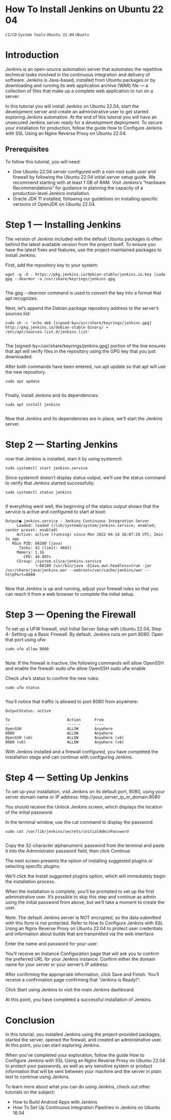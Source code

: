 # How To Install Jenkins on Ubuntu 22 04

```CI/CD``` ```System Tools``` ```Ubuntu 22.04``` ```Ubuntu```

# Introduction


Jenkins is an open-source automation server that automates the repetitive technical tasks involved in the continuous integration and delivery of software. Jenkins is Java-based, installed from Ubuntu packages or by downloading and running its web application archive (WAR) file — a collection of files that make up a complete web application to run on a server.


In this tutorial you will install Jenkins on Ubuntu 22.04, start the development server and create an administrative user to get started exploring Jenkins automation. At the end of this tutorial you will have an unsecured Jenkins server ready for a development deployment. To secure your installation for production, follow the guide How to Configure Jenkins with SSL Using an Nginx Reverse Proxy on Ubuntu 22.04.


## Prerequisites


To follow this tutorial, you will need:


- One Ubuntu 22.04 server configured with a non-root sudo user and firewall by following the Ubuntu 22.04 initial server setup guide. We recommend starting with at least 1 GB of RAM. Visit Jenkins’s “Hardware Recommendations” for guidance in planning the capacity of a production-level Jenkins installation.
- Oracle JDK 11 installed, following our guidelines on installing specific versions of OpenJDK on Ubuntu 22.04.

# Step 1 — Installing Jenkins


The version of Jenkins included with the default Ubuntu packages is often behind the latest available version from the project itself. To ensure you have the latest fixes and features, use the project-maintained packages to install Jenkins.


First, add the repository key to your system:


```
wget -q -O - https://pkg.jenkins.io/debian-stable/jenkins.io.key |sudo gpg --dearmor -o /usr/share/keyrings/jenkins.gpg


```


The gpg --dearmor command is used to convert the key into a format that apt recognizes.


Next, let’s append the Debian package repository address to the server’s sources.list:


```
sudo sh -c 'echo deb [signed-by=/usr/share/keyrings/jenkins.gpg] http://pkg.jenkins.io/debian-stable binary/ > /etc/apt/sources.list.d/jenkins.list'


```


The [signed-by=/usr/share/keyrings/jenkins.gpg] portion of the line ensures that apt will verify files in the repository using the GPG key that you just downloaded.


After both commands have been entered, run apt update so that apt will use the new repository.


```
sudo apt update


```


Finally, install Jenkins and its dependencies:


```
sudo apt install jenkins


```


Now that Jenkins and its dependencies are in place, we’ll start the Jenkins server.


# Step 2 — Starting Jenkins


now that Jenkins is installed, start it by using systemctl:


```
sudo systemctl start jenkins.service

```


Since systemctl doesn’t display status output, we’ll use the status command to verify that Jenkins started successfully:


```
sudo systemctl status jenkins


```


If everything went well, the beginning of the status output shows that the service is active and configured to start at boot:


```
Output● jenkins.service - Jenkins Continuous Integration Server
     Loaded: loaded (/lib/systemd/system/jenkins.service; enabled; vendor preset: enabled)
     Active: active (running) since Mon 2022-04-18 16:07:28 UTC; 2min 3s ago
   Main PID: 88180 (java)
      Tasks: 42 (limit: 4665)
     Memory: 1.1G
        CPU: 46.997s
     CGroup: /system.slice/jenkins.service
             └─88180 /usr/bin/java -Djava.awt.headless=true -jar /usr/share/java/jenkins.war --webroot=/var/cache/jenkins/war --httpPort=8080


```


Now that Jenkins is up and running, adjust your firewall rules so that you can reach it from a web browser to complete the initial setup.


# Step 3 — Opening the Firewall


To set up a UFW firewall, visit Initial Server Setup with Ubuntu 22.04, Step 4- Setting up a Basic Firewall. By default, Jenkins runs on port 8080. Open that port using ufw:


```
sudo ufw allow 8080


```



Note: If the firewall is inactive, the following commands will allow OpenSSH and enable the firewall:
sudo ufw allow OpenSSH
sudo ufw enable



Check ufw’s status to confirm the new rules:


```
sudo ufw status


```


You’ll notice that traffic is allowed to port 8080 from anywhere:


```
OutputStatus: active

To                         Action      From
--                         ------      ----
OpenSSH                    ALLOW       Anywhere
8080                       ALLOW       Anywhere
OpenSSH (v6)               ALLOW       Anywhere (v6)
8080 (v6)                  ALLOW       Anywhere (v6)

```


With Jenkins installed and a firewall configured, you have completed the installation stage and can continue with configuring Jenkins.


# Step 4 — Setting Up Jenkins


To set up your installation, visit Jenkins on its default port, 8080, using your server domain name or IP address: http://your_server_ip_or_domain:8080


You should receive the Unlock Jenkins screen, which displays the location of the initial password:





In the terminal window, use the cat command to display the password:


```
sudo cat /var/lib/jenkins/secrets/initialAdminPassword


```


Copy the 32-character alphanumeric password from the terminal and paste it into the Administrator password field, then click Continue.


The next screen presents the option of installing suggested plugins or selecting specific plugins:





We’ll click the Install suggested plugins option, which will immediately begin the installation process.





When the installation is complete, you’ll be prompted to set up the first administrative user. It’s possible to skip this step and continue as admin using the initial password from above, but we’ll take a moment to create the user.



Note: The default Jenkins server is NOT encrypted, so the data submitted with this form is not protected. Refer to How to Configure Jenkins with SSL Using an Nginx Reverse Proxy on Ubuntu 22.04 to protect user credentials and information about builds that are transmitted via the web interface.




Enter the name and password for your user:





You’ll receive an Instance Configuration page that will ask you to confirm the preferred URL for your Jenkins instance. Confirm either the domain name for your server or your server’s IP address:





After confirming the appropriate information, click Save and Finish. You’ll receive a confirmation page confirming that “Jenkins is Ready!”:





Click Start using Jenkins to visit the main Jenkins dashboard:





At this point, you have completed a successful installation of Jenkins.


# Conclusion


In this tutorial, you installed Jenkins using the project-provided packages, started the server, opened the firewall, and created an administrative user. At this point, you can start exploring Jenkins.


When you’ve completed your exploration, follow the guide How to Configure Jenkins with SSL Using an Nginx Reverse Proxy on Ubuntu 22.04 to protect your passwords, as well as any sensitive system or product information that will be sent between your machine and the server in plain text to continue using Jenkins.


To learn more about what you can do using Jenkins, check out other tutorials on the subject:


- How to Build Android Apps with Jenkins
- How To Set Up Continuous Integration Pipelines in Jenkins on Ubuntu 16.04

